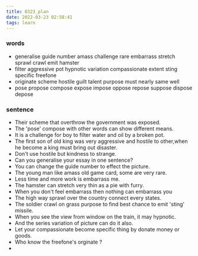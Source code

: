 ```yaml
---
title: 0323_plan
date: 2022-03-23 02:58:41
tags: learn
---
```

### words
- generalise guide number amass challenge rare embarrass stretch sprawl crawl emit hamster
- filter aggressive pot hypnotic variation compassionate extent sting specific freefone
- originate scheme hostile guilt talent purpose must nearly same well
- pose propose compose expose impose oppose repose suppose dispose depose
### sentence
- Their scheme that overthrow the government was exposed.
- The 'pose' compose with other words can show different means.
- It is a challenge for boy to filter water and oil by a broken pot.
- The first son of old king was very aggressive and hostile to other,when he become a king must bring out disaster.
- Don't use hostile but kindness to strange.
- Can you generalise your essay in one sentence?
- You can change the guide number to effect the picture.
- The young man like amass old game card, some are very rare.
- Less time and more work is embarrass me.
- The hamster can stretch very thin as a pie with furry.
- When you don't feel embarrass then nothing can embarrass you
- The high way sprawl over the country connect every states.
- The soldier crawl on grass purpose to find best chance to emit 'sting' missile.
- When you see the view from window on the train, it may hypnotic.
- And the series variation of picture can do it also.
- Let your compassionate become specific thing by donate money or goods.
- Who know the freefone's orginate ?
- 